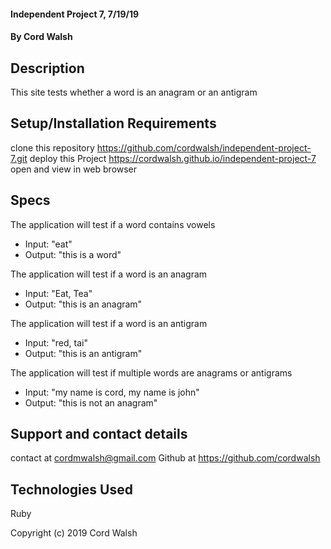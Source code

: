 
#### Independent Project 7, 7/19/19

#### By Cord Walsh

## Description

This site tests whether a word is an anagram or an antigram

## Setup/Installation Requirements
clone this repository https://github.com/cordwalsh/independent-project-7.git
deploy this Project https://cordwalsh.github.io/independent-project-7 open and view in web browser

## Specs

The application will test if a word contains vowels
- Input: "eat"
- Output: "this is a word"

The application will test if a word is an anagram
- Input: "Eat, Tea"
- Output: "this is an anagram"

The application will test if a word is an antigram
- Input: "red, tai"
- Output: "this is an antigram"

The application will test if multiple words are anagrams or antigrams
- Input: "my name is cord, my name is john"
- Output: "this is not an anagram"



## Support and contact details

contact at cordmwalsh@gmail.com
Github at https://github.com/cordwalsh

## Technologies Used

Ruby

Copyright (c) 2019 Cord Walsh
